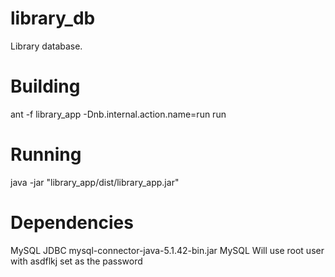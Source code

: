 # library_db
Library database.

# Building
ant -f library_app -Dnb.internal.action.name=run run

# Running
java -jar "library_app/dist/library_app.jar"

# Dependencies
MySQL JDBC
	mysql-connector-java-5.1.42-bin.jar
MySQL
	Will use root user with asdflkj set as the password
